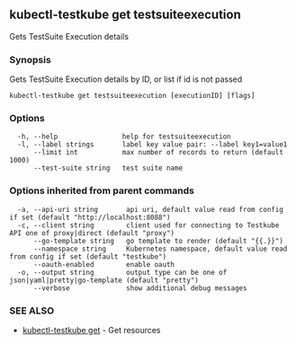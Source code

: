 ## kubectl-testkube get testsuiteexecution

Gets TestSuite Execution details

### Synopsis

Gets TestSuite Execution details by ID, or list if id is not passed

```
kubectl-testkube get testsuiteexecution [executionID] [flags]
```

### Options

```
  -h, --help                help for testsuiteexecution
  -l, --label strings       label key value pair: --label key1=value1
      --limit int           max number of records to return (default 1000)
      --test-suite string   test suite name
```

### Options inherited from parent commands

```
  -a, --api-uri string       api uri, default value read from config if set (default "http://localhost:8088")
  -c, --client string        client used for connecting to Testkube API one of proxy|direct (default "proxy")
      --go-template string   go template to render (default "{{.}}")
      --namespace string     Kubernetes namespace, default value read from config if set (default "testkube")
      --oauth-enabled        enable oauth
  -o, --output string        output type can be one of json|yaml|pretty|go-template (default "pretty")
      --verbose              show additional debug messages
```

### SEE ALSO

* [kubectl-testkube get](kubectl-testkube_get.md)	 - Get resources

